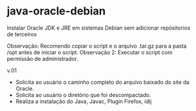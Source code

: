 # java-oracle-debian
Instalar Oracle JDK e JRE em sistemas Debian sem adicionar repósitorios de terceiros

Observação: Recomendo copiar o script e o arquivo .tar.gz para a pasta /opt antes de iniciar o script.
Observação 2: Executar o script com permissão de administrador.

v.01
- Solicita ao usuário o caminho completo do arquivo baixado do site da Oracle.
- Solicita ao usuário o diretório que foi descompactado.
- Realiza a instalação do Java, Javac, Plugin Firefox, idlj
